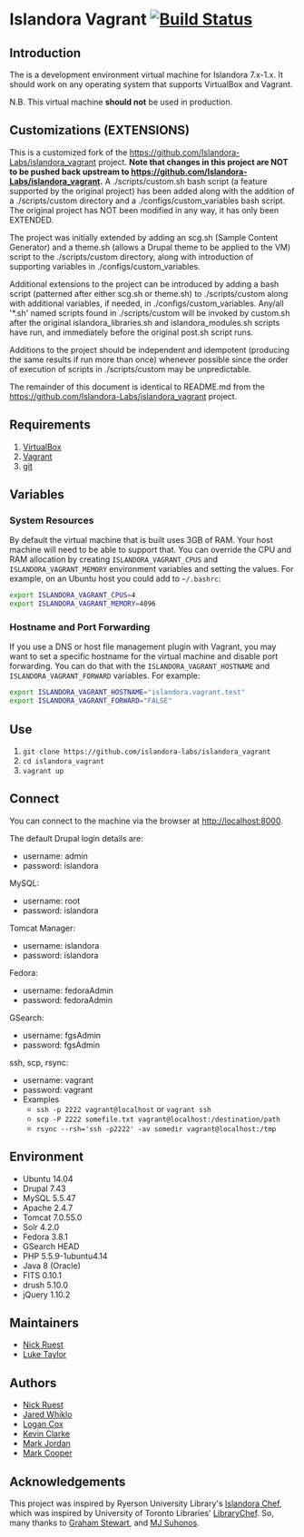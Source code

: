 # Islandora Vagrant [![Build Status](https://travis-ci.org/Islandora-Labs/islandora_vagrant.svg?branch=master)](https://travis-ci.org/Islandora-Labs/islandora_vagrant)

## Introduction

The is a development environment virtual machine for Islandora 7.x-1.x. It should work on any operating system that supports VirtualBox and Vagrant.

N.B. This virtual machine **should not** be used in production.

## Customizations (EXTENSIONS)

This is a customized fork of the https://github.com/Islandora-Labs/islandora_vagrant project.  **Note that changes in this project are NOT to be pushed back upstream to https://github.com/Islandora-Labs/islandora_vagrant.** A ./scripts/custom.sh bash script (a feature supported by the original project) has been added along with the addition of a ./scripts/custom directory and a ./configs/custom_variables bash script.  The original project has NOT been modified in any way, it has only been EXTENDED.
 
The project was initially extended by adding an scg.sh (Sample Content Generator) and a theme.sh (allows a Drupal theme to be applied to the VM) script to the ./scripts/custom directory, along with introduction of supporting variables in ./configs/custom_variables. 

Additional extensions to the project can be introduced by adding a bash script (patterned after either scg.sh or theme.sh) to ./scripts/custom along with additional variables, if needed, in ./configs/custom_variables.  Any/all '*.sh' named scripts found in ./scripts/custom will be invoked by custom.sh after the original islandora_libraries.sh and islandora_modules.sh scripts have run, and immediately before the original post.sh script runs.

Additions to the project should be independent and idempotent (producing the same results if run more than once) whenever possible since the order of execution of scripts in ./scripts/custom may be unpredictable.

The remainder of this document is identical to README.md from the https://github.com/Islandora-Labs/islandora_vagrant project.

## Requirements

1. [VirtualBox](https://www.virtualbox.org/)
2. [Vagrant](http://www.vagrantup.com)
3. [git](https://git-scm.com/)

## Variables

### System Resources

By default the virtual machine that is built uses 3GB of RAM. Your host machine will need to be able to support that. You can override the CPU and RAM allocation by creating `ISLANDORA_VAGRANT_CPUS` and `ISLANDORA_VAGRANT_MEMORY` environment variables and setting the values. For example, on an Ubuntu host you could add to `~/.bashrc`:

```bash
export ISLANDORA_VAGRANT_CPUS=4
export ISLANDORA_VAGRANT_MEMORY=4096
```

### Hostname and Port Forwarding

If you use a DNS or host file management plugin with Vagrant,  you may want to set a specific hostname for the virtual machine and disable port forwarding. You can do that with the `ISLANDORA_VAGRANT_HOSTNAME` and `ISLANDORA_VAGRANT_FORWARD` variables. For example:

```bash
export ISLANDORA_VAGRANT_HOSTNAME="islandora.vagrant.test"
export ISLANDORA_VAGRANT_FORWARD="FALSE"
```

## Use

1. `git clone https://github.com/islandora-labs/islandora_vagrant`
2. `cd islandora_vagrant`
3. `vagrant up`

## Connect

You can connect to the machine via the browser at [http://localhost:8000](http://localhost:8000).

The default Drupal login details are:
  - username: admin
  - password: islandora

MySQL:
  - username: root
  - password: islandora

Tomcat Manager:
  - username: islandora
  - password: islandora

Fedora:
  - username: fedoraAdmin
  - password: fedoraAdmin

GSearch:
  - username: fgsAdmin
  - password: fgsAdmin

ssh, scp, rsync:
  - username: vagrant
  - password: vagrant
  - Examples
    - `ssh -p 2222 vagrant@localhost` or `vagrant ssh`
    - `scp -P 2222 somefile.txt vagrant@localhost:/destination/path`
    - `rsync --rsh='ssh -p2222' -av somedir vagrant@localhost:/tmp`

## Environment

- Ubuntu 14.04
- Drupal 7.43
- MySQL 5.5.47
- Apache 2.4.7
- Tomcat 7.0.55.0
- Solr 4.2.0
- Fedora 3.8.1
- GSearch HEAD
- PHP 5.5.9-1ubuntu4.14
- Java 8 (Oracle)
- FITS 0.10.1
- drush 5.10.0
- jQuery 1.10.2

## Maintainers

* [Nick Ruest](https://github.com/ruebot)
* [Luke Taylor](https://github.com/lutaylor)

## Authors

* [Nick Ruest](https://github.com/ruebot)
* [Jared Whiklo](https://github.com/whikloj)
* [Logan Cox](https://github.com/lo5an)
* [Kevin Clarke](https://github.com/ksclarke)
* [Mark Jordan](https://github.com/mjordan)
* [Mark Cooper](https://github.com/mark-cooper)

## Acknowledgements

This project was inspired by Ryerson University Library's [Islandora Chef](https://github.com/ryersonlibrary/islandora_chef), which was inspired by University of Toronto Libraries' [LibraryChef](https://github.com/utlib/chef-islandora). So, many thanks to [Graham Stewart](https://github.com/whitepine23), and [MJ Suhonos](http://github.com/mjsuhonos/).
